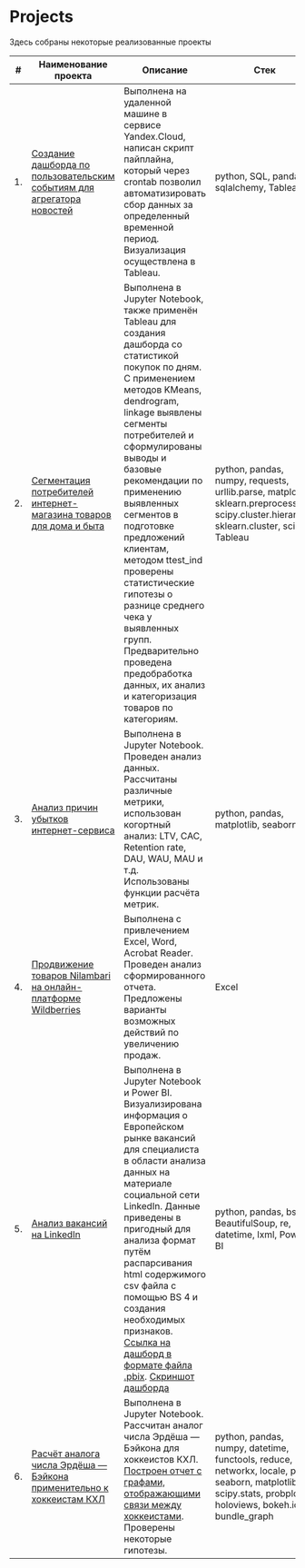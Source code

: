 # Projects
Здесь собраны некоторые реализованные проекты

| #    | Наименование проекта                | Описание                                                     | Стек                                                         |
| ---- | ------------------------------------------------------------ | ------------------------------------------------------------ | ------------------------------------------------------------ |
| 1.   | [Создание дашборда по пользовательским событиям для агрегатора новостей](https://github.com/Andiva-1/Projects/blob/main/Dashboard/dashboard.ipynb) | Выполнена на удаленной машине в сервисе Yandex.Cloud, написан скрипт пайплайна, который через crontab позволил автоматизировать сбор данных за определенный временной период. Визуализация осуществлена в Tableau. | python, SQL, pandas, sqlalchemy, Tableau |
| 2.   | [Сегментация потребителей интернет-магазина товаров для дома и быта](https://github.com/Andiva-1/Projects/blob/main/Consumers_segmentation/Consumers_segmentation.ipynb) | Выполнена в Jupyter Notebook, также применён Tableau для создания дашборда со статистикой покупок по дням. С применением методов KMeans, dendrogram, linkage выявлены сегменты потребителей и сформулированы выводы и базовые рекомендации по применению выявленных сегментов в подготовке предложений клиентам, методом ttest_ind проверены статистические гипотезы о разнице среднего чека у выявленных групп. Предварительно проведена предобработка данных, их анализ и категоризация товаров по категориям. | python, pandas, numpy, requests, urllib.parse, matplotlib, sklearn.preprocessing, scipy.cluster.hierarchy, sklearn.cluster, scipy, Tableau |
| 3.   | [Анализ причин убытков интернет-сервиса](https://github.com/Andiva-1/Projects/blob/main/Business_indicators/Business_indicators.ipynb) |  Выполнена в Jupyter Notebook. Проведен анализ данных. Рассчитаны различные метрики, использован когортный анализ: LTV, CAC, Retention rate, DAU, WAU, MAU и т.д. Использованы функции расчёта метрик. | python, pandas, matplotlib, seaborn |
| 4.   | [Продвижение товаров Nilambari на онлайн-платформе Wildberries](Nilambari_analisis/README.md) | Выполнена с привлечением Excel, Word, Acrobat Reader. Проведен анализ сформированного отчета. Предложены варианты возможных действий по увеличению продаж. | Excel |
| 5.   | [Анализ вакансий на LinkedIn](LinkedIn/LinkedIn.ipynb) | Выполнена в Jupyter Notebook и Power BI. Визуализирована информация о Европейском рынке вакансий для специалиста в области анализа данных на материале социальной сети LinkedIn. Данные приведены в пригодный для анализа формат путём распарсивания html содержимого csv файла с помощью BS 4 и создания необходимых признаков. [Ссылка на дашборд в формате файла .pbix](LinkedIn/dashboard_linkedIn.pbix). [Скриншот дашборда](LinkedIn/README.md) | python, pandas, bs4, BeautifulSoup, re, datetime, lxml, Power BI |
| 6.   | [Расчёт аналога числа Эрдёша — Бэйкона применительно к хоккеистам КХЛ](/Lemtyugov/Lemtyugov.ipynb) | Выполнена в Jupyter Notebook. Рассчитан аналог числа Эрдёша — Бэйкона для хоккеистов КХЛ. [Построен отчет с графами, отображающими связи между хоккеистами](/Lemtyugov/Visualization_and_General_Findings.md). Проверены некоторые гипотезы. | python, pandas, numpy, datetime, functools, reduce, networkx, locale, phik, seaborn, matplotlib, scipy.stats, probplot, holoviews, bokeh.io, bundle_graph |
